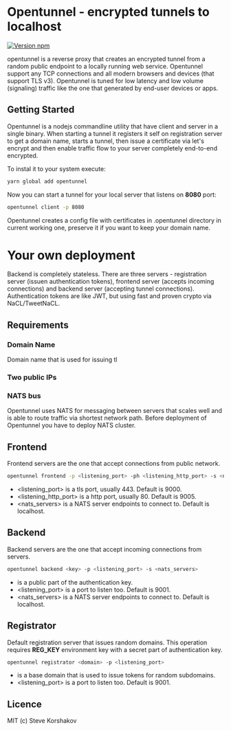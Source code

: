 # Opentunnel - encrypted tunnels to localhost
[![Version npm](https://img.shields.io/npm/v/opentunnel.svg?logo=npm)](https://www.npmjs.com/package/opentunnel)

opentunnel is a reverse proxy that creates an encrypted tunnel from a random public endpoint to a locally running web service.
Opentunnel support any TCP connections and all modern browsers and devices (that support TLS v3). Opentunnel is tuned for low latency and low volume (signaling) traffic like the one that generated by end-user devices or apps.

## Getting Started
Opentunnel is a nodejs commandline utility that have client and server in a single binary. When starting a tunnel it registers it self on registration server to get a domain name, starts a tunnel, then issue a certificate via let's encrypt and then enable traffic flow to your server completely end-to-end encrypted.

To instal it to your system execute:
```bash
yarn global add opentunnel
```

Now you can start a tunnel for your local server that listens on **8080** port:
```bash
opentunnel client -p 8080
```

Opentunnel creates a config file with certificates in .opentunnel directory in current working one, preserve it if you want to keep your domain name.

# Your own deployment
Backend is completely stateless. There are three servers - registration server (issuen authentication tokens), frontend server (accepts incoming connections) and backend server (accepting tunnel connections). Authentication tokens are like JWT, but using fast and proven crypto via NaCL/TweetNaCL.

## Requirements
### Domain Name
Domain name that is used for issuing tl
### Two public IPs
### NATS bus
Opentunnel uses NATS for messaging between servers that scales well and is able to route traffic via shortest network path. Before deployment of Opentunnel you have to deploy NATS cluster.

## Frontend
Frontend servers are the one that accept connections from public network.

```bash
opentunnel frontend -p <listening_port> -ph <listening_http_port> -s <nats_servers>
```
* <listening_port> is a tls port, usually 443. Default is 9000.
* <listening_http_port> is a http port, usually 80. Default is 9005.
* <nats_servers> is a NATS server endpoints to connect to. Default is localhost.

## Backend
Backend servers are the one that accept incoming connections from servers.
```bash
opentunnel backend <key> -p <listening_port> -s <nats_servers>
```

* <key> is a public part of the authentication key.
* <listening_port> is a port to listen too. Default is 9001.
* <nats_servers> is a NATS server endpoints to connect to. Default is localhost.

## Registrator
Default registration server that issues random domains. 
This operation requires **REG_KEY** environment key with a secret part of authentication key.

```bash
opentunnel registrator <domain> -p <listening_port>
```
* <host> is a base domain that is used to issue tokens for random subdomains.
* <listening_port> is a port to listen too. Default is 9001.

## Licence
MIT (c) Steve Korshakov
